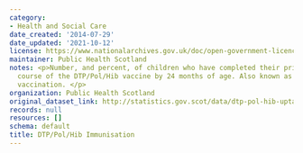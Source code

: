 ```yaml
---
category:
- Health and Social Care
date_created: '2014-07-29'
date_updated: '2021-10-12'
license: https://www.nationalarchives.gov.uk/doc/open-government-licence/version/3/
maintainer: Public Health Scotland
notes: <p>Number, and percent, of children who have completed their primary immunisation
  course of the DTP/Pol/Hib vaccine by 24 months of age. Also known as the '5-in-1'
  vaccination. </p>
organization: Public Health Scotland
original_dataset_link: http://statistics.gov.scot/data/dtp-pol-hib-uptake-by-24-months
records: null
resources: []
schema: default
title: DTP/Pol/Hib Immunisation
---
```

